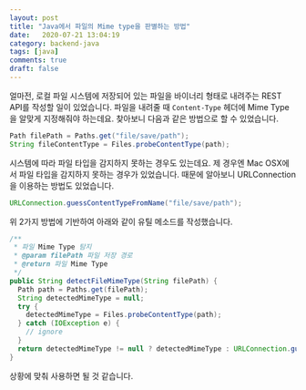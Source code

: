 ```yaml
---
layout: post
title: "Java에서 파일의 Mime type을 판별하는 방법"
date:   2020-07-21 13:04:19
category: backend-java
tags: [java]
comments: true
draft: false
---
```


얼마전, 로컬 파일 시스템에 저장되어 있는 파일을 바이너리 형태로 내려주는 REST API를 작성할 일이 있었습니다.
파일을 내려줄 때 `Content-Type` 헤더에 Mime Type을 알맞게 지정해줘야 하는데요. 찾아보니 다음과 같은 방법으로 할 수 있었습니다.

```java
Path filePath = Paths.get("file/save/path");
String fileContentType = Files.probeContentType(path);
```

시스템에 따라 파일 타입을 감지하지 못하는 경우도 있는데요. 제 경우엔 Mac OSX에서 파일 타입을 감지하지 못하는 경우가 있었습니다.
때문에 알아보니 URLConnection을 이용하는 방법도 있었습니다.

```java
URLConnection.guessContentTypeFromName("file/save/path");
```

위 2가지 방법에 기반하여 아래와 같이 유틸 메소드를 작성했습니다.

```java
/**
 * 파일 Mime Type 탐지
 * @param filePath 파일 저장 경로
 * @return 파일 Mime Type
 */
public String detectFileMimeType(String filePath) {
  Path path = Paths.get(filePath);
  String detectedMimeType = null;
  try {
    detectedMimeType = Files.probeContentType(path);
  } catch (IOException e) {
    // ignore
  }
  return detectedMimeType != null ? detectedMimeType : URLConnection.guessContentTypeFromName(filePath);
}
```

상황에 맞춰 사용하면 될 것 같습니다.